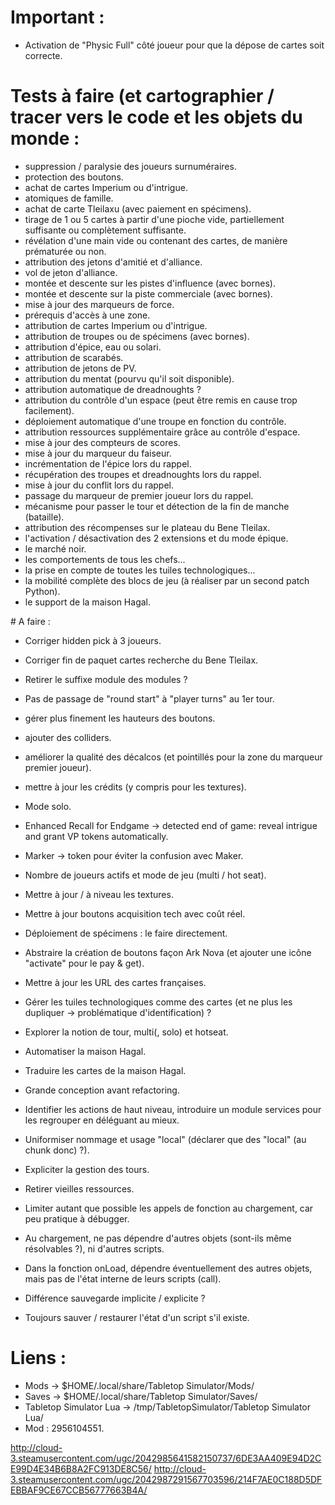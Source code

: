 # Important :
- Activation de "Physic Full" côté joueur pour que la dépose de cartes soit correcte.

# Tests à faire (et cartographier / tracer vers le code et les objets du monde :
- suppression / paralysie des joueurs surnuméraires.
- protection des boutons.
- achat de cartes Imperium ou d'intrigue.
- atomiques de famille.
- achat de carte Tleilaxu (avec paiement en spécimens).
- tirage de 1 ou 5 cartes à partir d'une pioche vide, partiellement suffisante ou complètement suffisante.
- révélation d'une main vide ou contenant des cartes, de manière prématurée ou non.
- attribution des jetons d'amitié et d'alliance.
- vol de jeton d'alliance.
- montée et descente sur les pistes d'influence (avec bornes).
- montée et descente sur la piste commerciale (avec bornes).
- mise à jour des marqueurs de force.
- prérequis d'accès à une zone.
- attribution de cartes Imperium ou d'intrigue.
- attribution de troupes ou de spécimens (avec bornes).
- attribution d'épice, eau ou solari.
- attribution de scarabés.
- attribution de jetons de PV.
- attribution du mentat (pourvu qu'il soit disponible).
- attribution automatique de dreadnoughts ?
- attribution du contrôle d'un espace (peut être remis en cause trop facilement).
- déploiement automatique d'une troupe en fonction du contrôle.
- attribution ressources supplémentaire grâce au contrôle d'espace.
- mise à jour des compteurs de scores.
- mise à jour du marqueur du faiseur.
- incrémentation de l'épice lors du rappel.
- récupération des troupes et dreadnoughts lors du rappel.
- mise à jour du conflit lors du rappel.
- passage du marqueur de premier joueur lors du rappel.
- mécanisme pour passer le tour et détection de la fin de manche (bataille).
- attribution des récompenses sur le plateau du Bene Tleilax.
- l'activation / désactivation des 2 extensions et du mode épique.
- le marché noir.
- les comportements de tous les chefs...
- la prise en compte de toutes les tuiles technologiques...
- la mobilité complète des blocs de jeu (à réaliser par un second patch Python).
- le support de la maison Hagal.

# A faire :
- Corriger hidden pick à 3 joueurs.
- Corriger fin de paquet cartes recherche du Bene Tleilax.
- Retirer le suffixe module des modules ?
- Pas de passage de "round start" à "player turns" au 1er tour.
- gérer plus finement les hauteurs des boutons.
- ajouter des colliders.
- améliorer la qualité des décalcos (et pointillés pour la zone du marqueur premier joueur).
- mettre à jour les crédits (y compris pour les textures).
- Mode solo.
- Enhanced Recall for Endgame -> detected end of game: reveal intrigue and grant VP tokens automatically.
- Marker -> token pour éviter la confusion avec Maker.
- Nombre de joueurs actifs et mode de jeu (multi / hot seat).
- Mettre à jour / à niveau les textures.
- Mettre à jour boutons acquisition tech avec coût réel.
- Déploiement de spécimens : le faire directement.
- Abstraire la création de boutons façon Ark Nova (et ajouter une icône "activate" pour le pay & get).
- Mettre à jour les URL des cartes françaises.
- Gérer les tuiles technologiques comme des cartes (et ne plus les dupliquer -> problématique d'identification) ?
- Explorer la notion de tour, multi(, solo) et hotseat.
- Automatiser la maison Hagal.
- Traduire les cartes de la maison Hagal.
- Grande conception avant refactoring.
- Identifier les actions de haut niveau, introduire un module services pour les regrouper en déléguant au mieux.
- Uniformiser nommage et usage "local" (déclarer que des "local" (au chunk donc) ?).
- Expliciter la gestion des tours.
- Retirer vieilles ressources.

- Limiter autant que possible les appels de fonction au chargement, car peu pratique à débugger.
- Au chargement, ne pas dépendre d'autres objets (sont-ils même résolvables ?), ni d'autres scripts.
- Dans la fonction onLoad, dépendre éventuellement des autres objets, mais pas de l'état interne de leurs scripts (call).
- Différence sauvegarde implicite / explicite ?
- Toujours sauver / restaurer l'état d'un script s'il existe.

# Liens :
- Mods -> $HOME/.local/share/Tabletop Simulator/Mods/
- Saves -> $HOME/.local/share/Tabletop Simulator/Saves/
- Tabletop Simulator Lua -> /tmp/TabletopSimulator/Tabletop Simulator Lua/
- Mod : 2956104551.



http://cloud-3.steamusercontent.com/ugc/2042985641582150737/6DE3AA409E94D2CE99D4E34B6B8A2FC913DE8C56/
http://cloud-3.steamusercontent.com/ugc/2042987291567703596/214F7AE0C188D5DFEBBAF9CE67CCB56777663B4A/
